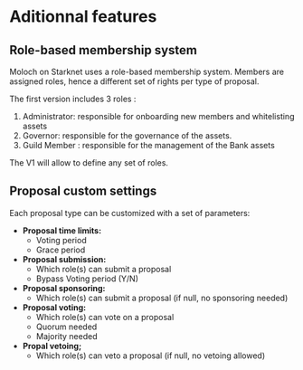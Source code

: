 # Aditionnal features

## Role-based membership system <a href="#markdown-header-members" id="markdown-header-members"></a>

Moloch on Starknet uses a role-based membership system. Members are assigned roles, hence a different set of rights  per type of proposal.

The first version includes 3 roles :

1. Administrator: responsible for onboarding new members and whitelisting assets
2. Governor: responsible for the governance of the assets.
3. Guild Member : responsible for the management of the Bank assets

The V1 will allow to define any set of roles.

##

## Proposal custom settings

Each proposal type can be customized with a set of parameters:

* **Proposal time limits:**
  * Voting period
  * Grace period
* **Proposal submission:**
  * Which role(s) can submit a proposal
  * Bypass Voting period (Y/N)
* **Proposal sponsoring:**
  * Which role(s) can submit a proposal (if null, no sponsoring needed)
* **Proposal voting:**&#x20;
  * Which role(s) can vote on a proposal
  * Quorum needed
  * Majority needed
* **Propal vetoing;**
  * Which role(s) can veto a proposal (if null, no vetoing allowed)
